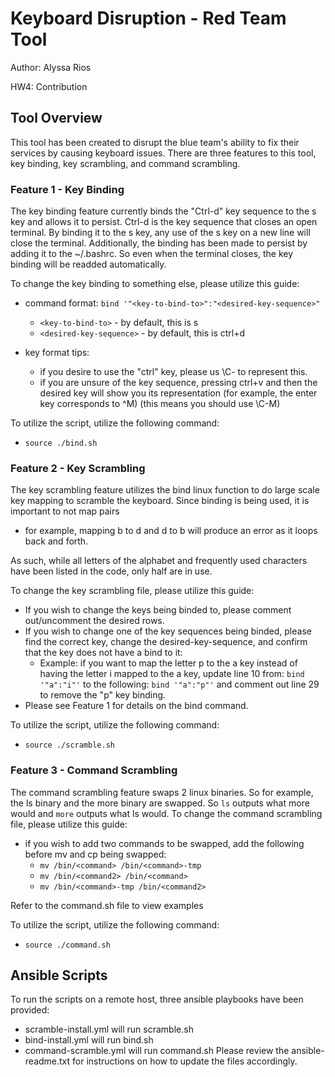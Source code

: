 # Keyboard Disruption - Red Team Tool
Author: Alyssa Rios

HW4: Contribution

## Tool Overview
This tool has been created to disrupt the blue team's ability to fix their services by causing keyboard issues.
There are three features to this tool, key binding, key scrambling, and command scrambling.

### Feature 1 - Key Binding
The key binding feature currently binds the "Ctrl-d" key sequence to the s key and allows it to persist.
Ctrl-d is the key sequence that closes an open terminal. By binding it to the s key, any use of the s key on a new line will close the terminal.
Additionally, the binding has been made to persist by adding it to the ~/.bashrc. So even when the terminal closes, the key binding will be readded automatically.

To change the key binding to something else, please utilize this guide:

  - command format: ``bind '"<key-to-bind-to>":"<desired-key-sequence>"``
    - ``<key-to-bind-to>`` - by default, this is s
    - ``<desired-key-sequence>`` - by default, this is ctrl+d
    
  - key format tips:
    - if you desire to use the "ctrl" key, please us \C- to represent this.
    - if you are unsure of the key sequence, pressing ctrl+v and then the desired key will show you its representation 
      (for example, the enter key corresponds to ^M) (this means you should use \C-M)

To utilize the script, utilize the following command:
- ``source ./bind.sh``

### Feature 2 - Key Scrambling
The key scrambling feature utilizes the bind linux function to do large scale key mapping to scramble the keyboard. 
Since binding is being used, it is important to not map pairs
- for example, mapping b to d and d to b will produce an error as it loops back and forth.

As such, while all letters of the alphabet and frequently used characters have been listed in the code, only half are in use.

To change the key scrambling file, please utilize this guide:
- If you wish to change the keys being binded to, please comment out/uncomment the desired rows.
- If you wish to change one of the key sequences being binded, please find the correct key, change the desired-key-sequence, and confirm that the key does not have a bind to it:
  - Example: if you want to map the letter p to the a key instead of having the letter i mapped to the a key, update line 10 from: ``bind '"a":"i"'`` to the following: ``bind '"a":"p"'`` and comment out line 29 to remove the "p" key binding.
- Please see Feature 1 for details on the bind command.

To utilize the script, utilize the following command:
- ``source ./scramble.sh``

### Feature 3 - Command Scrambling
The command scrambling feature swaps 2 linux binaries. So for example, the ls binary and the more binary are swapped. So ``ls`` outputs what more would and ``more`` outputs what ls would.
To change the command scrambling file, please utilize this guide:
- if you wish to add two commands to be swapped, add the following before mv and cp being swapped:
  - ``mv /bin/<command> /bin/<command>-tmp``
  - ``mv /bin/<command2> /bin/<command>``
  - ``mv /bin/<command>-tmp /bin/<command2>``
 
Refer to the command.sh file to view examples

To utilize the script, utilize the following command:
- ``source ./command.sh``


## Ansible Scripts
To run the scripts on a remote host, three ansible playbooks have been provided: 
- scramble-install.yml will run scramble.sh
- bind-install.yml will run bind.sh
- command-scramble.yml will run command.sh
 Please review the ansible-readme.txt for instructions on how to update the files accordingly. 











